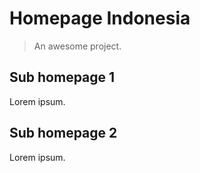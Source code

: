 # Homepage Indonesia

> An awesome project.

## Sub homepage 1

Lorem ipsum. 

## Sub homepage 2

Lorem ipsum. 